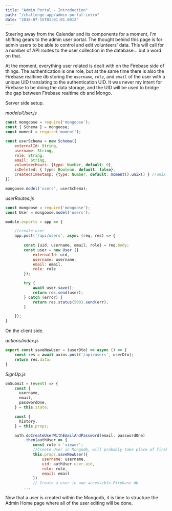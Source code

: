 ```yaml
---
title: "Admin Portal - Introduction"
path: "/challenge-app/admin-portal-intro"
date: "2018-07-15T01:01:01.001Z"
---
```


Steering away from the Calendar and its components for a moment, I'm shifting gears to the admin user portal. The thought behind this page is for admin users to be able to control and edit volunteers' data. This will call for a number of API routes to the user collection in the database... but a word on that.

At the moment, everything user related is dealt with on the Firebase side of things. The authentication is one role, but at the same time there is also the Firebase realtime db storing the `username`, `role`, and `email` of the user with a unique UID translating to the authentication UID. It was never my intent for Firebase to be doing the data storage, and the UID will be used to bridge the gap between Firebase realtime db and Mongo.

Server side setup.

_models/User.js_
```javascript
const mongoose = require('mongoose');
const { Schema } = mongoose;
const moment = require('moment');

const userSchema = new Schema({
    externalId: String,
    username: String,
    role: String,
    email: String,
    volunteerHours: {type: Number, default: 0},
    isDeleted: { type: Boolean, default: false},
    createdTimestamp: {type: Number, default: moment().unix() } //unix
});

mongoose.model('users', userSchema);
```

_userRoutes.js_
```javascript
const mongoose = require('mongoose');
const User = mongoose.model('users');

module.exports = app => {

    //create user
    app.post('/api/users', async (req, res) => {
        
        const {uid, username, email, role} = req.body;
        const user = new User ({
            externalId: uid,
            username: username,
            email: email,
            role: role
        });

        try {
            await user.save();
            return res.send(user); 
        } catch (error) {
            return res.status(500).send(err);
        }

    });
}
```

On the client side.

_actions/index.js_

```javascript
export const saveNewUser = (userDto) => async () => {
    const res = await axios.post('/api/users', userDto);
    return res.data;
}
```

_SignUp.js_
```javascript
onSubmit = (event) => {
    const {
      username,
      email,
      passwordOne,
    } = this.state;

    const {
      history,
    } = this.props;

    auth.doCreateUserWithEmailAndPassword(email, passwordOne)
      	.then(authUser => {
			const role = 'viewer';
        	//Create User in Mongodb, will probably take place of firebase db
			this.props.saveNewUser({
				username: username,
				uid: authUser.user.uid,
				role: role,
				email: email
			})
         	// Create a user in own accessible Firebase db
        ...
```

Now that a user is created within the Mongodb, it is time to structure the Admin Home page where all of the user editing will be done.